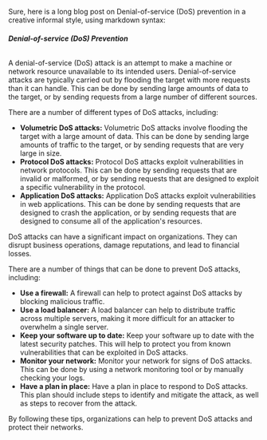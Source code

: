 Sure, here is a long blog post on Denial-of-service (DoS) prevention in a creative informal style, using markdown syntax:

###### **Denial-of-service (DoS) Prevention**

A denial-of-service (DoS) attack is an attempt to make a machine or network resource unavailable to its intended users. Denial-of-service attacks are typically carried out by flooding the target with more requests than it can handle. This can be done by sending large amounts of data to the target, or by sending requests from a large number of different sources.

There are a number of different types of DoS attacks, including:

* **Volumetric DoS attacks:** Volumetric DoS attacks involve flooding the target with a large amount of data. This can be done by sending large amounts of traffic to the target, or by sending requests that are very large in size.
* **Protocol DoS attacks:** Protocol DoS attacks exploit vulnerabilities in network protocols. This can be done by sending requests that are invalid or malformed, or by sending requests that are designed to exploit a specific vulnerability in the protocol.
* **Application DoS attacks:** Application DoS attacks exploit vulnerabilities in web applications. This can be done by sending requests that are designed to crash the application, or by sending requests that are designed to consume all of the application's resources.

DoS attacks can have a significant impact on organizations. They can disrupt business operations, damage reputations, and lead to financial losses.

There are a number of things that can be done to prevent DoS attacks, including:

* **Use a firewall:** A firewall can help to protect against DoS attacks by blocking malicious traffic.
* **Use a load balancer:** A load balancer can help to distribute traffic across multiple servers, making it more difficult for an attacker to overwhelm a single server.
* **Keep your software up to date:** Keep your software up to date with the latest security patches. This will help to protect you from known vulnerabilities that can be exploited in DoS attacks.
* **Monitor your network:** Monitor your network for signs of DoS attacks. This can be done by using a network monitoring tool or by manually checking your logs.
* **Have a plan in place:** Have a plan in place to respond to DoS attacks. This plan should include steps to identify and mitigate the attack, as well as steps to recover from the attack.

By following these tips, organizations can help to prevent DoS attacks and protect their networks.